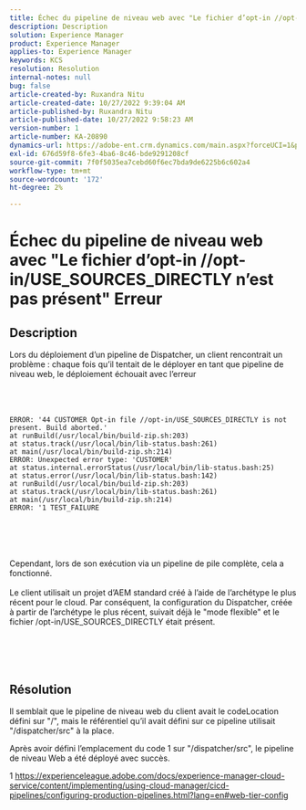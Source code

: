 ```yaml
---
title: Échec du pipeline de niveau web avec "Le fichier d’opt-in //opt-in/USE_SOURCES_DIRECTLY n’est pas présent" Erreur
description: Description
solution: Experience Manager
product: Experience Manager
applies-to: Experience Manager
keywords: KCS
resolution: Resolution
internal-notes: null
bug: false
article-created-by: Ruxandra Nitu
article-created-date: 10/27/2022 9:39:04 AM
article-published-by: Ruxandra Nitu
article-published-date: 10/27/2022 9:58:23 AM
version-number: 1
article-number: KA-20890
dynamics-url: https://adobe-ent.crm.dynamics.com/main.aspx?forceUCI=1&pagetype=entityrecord&etn=knowledgearticle&id=40255430-db55-ed11-bba2-6045bd006239
exl-id: 676d59f8-6fe3-4ba6-8c46-bde9291208cf
source-git-commit: 7f0f5035ea7cebd60f6ec7bda9de6225b6c602a4
workflow-type: tm+mt
source-wordcount: '172'
ht-degree: 2%

---
```


# Échec du pipeline de niveau web avec &quot;Le fichier d’opt-in //opt-in/USE_SOURCES_DIRECTLY n’est pas présent&quot; Erreur

## Description

Lors du déploiement d’un pipeline de Dispatcher, un client rencontrait un problème : chaque fois qu’il tentait de le déployer en tant que pipeline de niveau web, le déploiement échouait avec l’erreur<br><br> <br><br>

```
ERROR: '44 CUSTOMER Opt-in file //opt-in/USE_SOURCES_DIRECTLY is not present. Build aborted.'
at runBuild(/usr/local/bin/build-zip.sh:203)
at status.track(/usr/local/bin/lib-status.bash:261)
at main(/usr/local/bin/build-zip.sh:214)
ERROR: Unexpected error type: 'CUSTOMER'
at status.internal.errorStatus(/usr/local/bin/lib-status.bash:25)
at status.error(/usr/local/bin/lib-status.bash:142)
at runBuild(/usr/local/bin/build-zip.sh:203)
at status.track(/usr/local/bin/lib-status.bash:261)
at main(/usr/local/bin/build-zip.sh:214)
ERROR: '1 TEST_FAILURE
```

<br><br> <br><br>Cependant, lors de son exécution via un pipeline de pile complète, cela a fonctionné.<br><br>Le client utilisait un projet d’AEM standard créé à l’aide de l’archétype le plus récent pour le cloud. Par conséquent, la configuration du Dispatcher, créée à partir de l’archétype le plus récent, suivait déjà le &quot;mode flexible&quot; et le fichier /opt-in/USE_SOURCES_DIRECTLY était présent.<br><br> <br><br> 

## Résolution


Il semblait que le pipeline de niveau web du client avait le codeLocation défini sur &quot;/&quot;, mais le référentiel qu’il avait défini sur ce pipeline utilisait &quot;/dispatcher/src&quot; à la place.

Après avoir défini l’emplacement du code 1 sur &quot;/dispatcher/src&quot;, le pipeline de niveau Web a été déployé avec succès.





1 https://experienceleague.adobe.com/docs/experience-manager-cloud-service/content/implementing/using-cloud-manager/cicd-pipelines/configuring-production-pipelines.html?lang=en#web-tier-config
